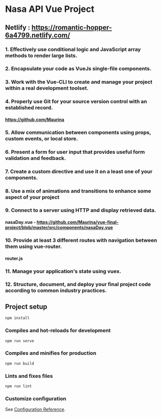 # Nasa API Vue Project

## Netlify : https://romantic-hopper-6a4799.netlify.com/

### 1. Effectively use conditional logic and JavaScript array methods to render large lists.

### 2. Encapsulate your code as VueJs single-file components.

### 3. Work with the Vue-CLI to create and manage your project within a real development toolset.

### 4. Properly use Git for your source version control with an established record.
#### https://github.com/Maurina

### 5. Allow communication between components using props, custom events, or local store.

### 6. Present a form for user input that provides useful form validation and feedback.

### 7. Create a custom directive and use it on a least one of your components.

### 8. Use a mix of animations and transitions to enhance some aspect of your project

### 9. Connect to a server using HTTP and display retrieved data.
####    nasaDay.vue - https://github.com/Maurina/vue-final-project/blob/master/src/components/nasaDay.vue

### 10. Provide at least 3 different routes with navigation between them using vue-router.
#### router.js

### 11. Manage your application's state using vuex.

### 12. Structure, document, and deploy your final project code according to common industry practices.


## Project setup
```
npm install
```

### Compiles and hot-reloads for development
```
npm run serve
```

### Compiles and minifies for production
```
npm run build
```

### Lints and fixes files
```
npm run lint
```

### Customize configuration
See [Configuration Reference](https://cli.vuejs.org/config/).
